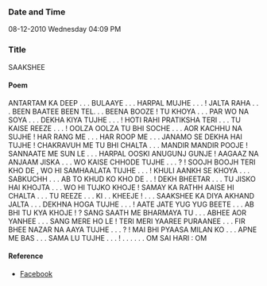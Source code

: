 ### Date and Time

08-12-2010 Wednesday 04:09 PM

### Title

SAAKSHEE

#### Poem

ANTARTAM KA DEEP . . . BULAAYE . . . HARPAL MUJHE . . . ! JALTA RAHA . . . BEEN BAATEE BEEN TEL. . . BEENA BOOZE ! TU KHOYA . . . PAR WO NA SOYA . . . DEKHA KIYA TUJHE . . . ! HOTI RAHI PRATIKSHA TERI . . . TU KAISE REEZE . . . ! OOLZA OOLZA TU BHI SOCHE . . . AOR KACHHU NA SUJHE ! HAR RANG ME . . . HAR ROOP ME . . . JANAMO SE DEKHA HAI TUJHE ! CHAKRAVUH ME TU BHI CHALTA . . . MANDIR MANDIR POOJE ! SANNAATE ME SUN LE . . . HARPAL OOSKI ANUGUNJ GUNJE ! AAGAAZ  NA  ANJAAM JISKA . . . WO KAISE CHHODE TUJHE . . . ? ! SOOJH BOOJH TERI KHO  DE , WO HI SAMHAALATA TUJHE . . . ! KHULI AANKH SE KHOYA . . . SABKUCHH . . . AB TO KHUD KO KHO  DE .  . ! DEKH BHEETAR . . . TU JISKO HAI KHOJTA . . . WO HI TUJKO KHOJE  ! SAMAY KA RATHH AAISE HI CHALTA . . . TU REEZE . . . KI . . KHEEJE ! . . . SAAKSHEE KA DIYA AKHAND JALTA . . . DEKHNA HOGA TUJHE . . . ! AATE JATE YUG YUG BEETE . . . AB BHI TU KYA KHOJE ! ? SANG SAATH ME BHARMAYA TU . . . ABHEE AOR YANHEE . . . SANG MERE HO LE ! TERI MERI YAAREE PURAANEE . . . FIR BHEE NAZAR NA AAYA TUJHE . . . ? ! MAI BHI PYAASA MILAN KO . . . APNE ME BAS . . . SAMA LU TUJHE . . . ! . . . . . . OM SAI HARI : OM 

#### Reference

* [Facebook](https://www.facebook.com/share/499bFAbLQn1kXbay/)
